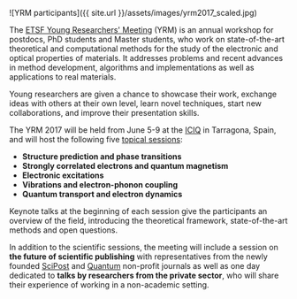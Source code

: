![YRM participants]({{ site.url }}/assets/images/yrm2017_scaled.jpg)

The [ETSF Young Researchers' Meeting](about) (YRM) is an annual workshop for
postdocs, PhD students and Master students, who work on state-of-the-art
theoretical and computational methods for the study of the electronic and
optical properties of materials.
It addresses problems and recent advances in method development, algorithms
and implementations as well as applications to real materials.

Young researchers are given a chance to showcase their work, exchange ideas with
others at their own level, learn novel techniques, start new collaborations,
and improve their presentation skills.

The YRM 2017 will be held from June 5-9 at the [ICIQ](venue) in
Tarragona, Spain, and will host the following five [topical sessions](program):

 * **Structure prediction and phase transitions**
 * **Strongly correlated electrons and quantum magnetism**
 * **Electronic excitations**
 * **Vibrations and electron-phonon coupling**
 * **Quantum transport and electron dynamics**

Keynote talks at the beginning of each session give the participants an
overview of the field, introducing the theoretical framework, state-of-the-art
methods and open questions.

In addition to the scientific sessions, the meeting will include a session on
**the future of scientific publishing** with representatives from the newly
founded [SciPost](https://scipost.org/) and
[Quantum](http://quantum-journal.org/) non-profit journals as well as one day
dedicated to **talks by researchers from the private sector**, who will share
their experience of working in a non-academic setting.
